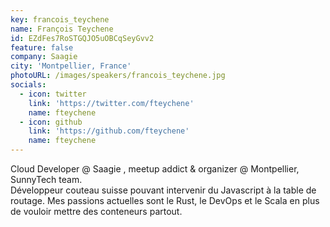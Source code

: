 ```yaml
---
key: francois_teychene
name: François Teychene
id: EZdFes7RoSTGQJO5uOBCqSeyGvv2
feature: false
company: Saagie
city: 'Montpellier, France'
photoURL: /images/speakers/francois_teychene.jpg
socials:
  - icon: twitter
    link: 'https://twitter.com/fteychene'
    name: fteychene
  - icon: github
    link: 'https://github.com/fteychene'
    name: fteychene
---
```

Cloud Developer @ Saagie , meetup addict & organizer @ Montpellier,  SunnyTech team.  
Développeur couteau suisse pouvant intervenir du Javascript à la table de routage. Mes passions actuelles sont le Rust, le DevOps et le Scala en plus de vouloir mettre des conteneurs partout.